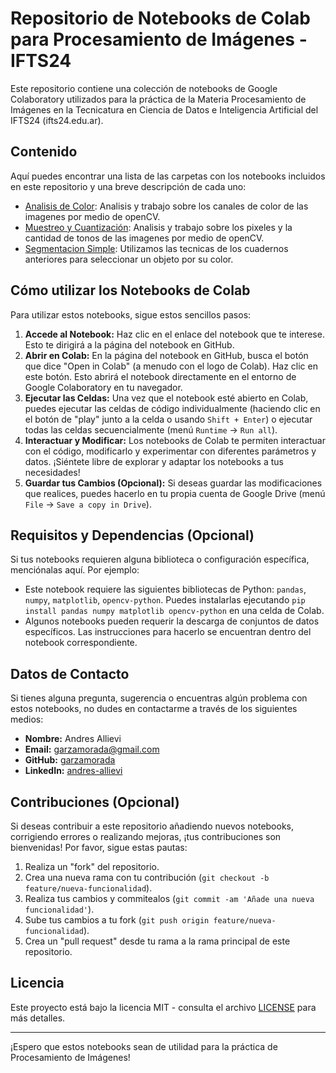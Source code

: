 # Repositorio de Notebooks de Colab para Procesamiento de Imágenes - IFTS24

Este repositorio contiene una colección de notebooks de Google Colaboratory utilizados para la práctica de la Materia Procesamiento de Imágenes en la Tecnicatura en Ciencia de Datos e Inteligencia Artificial del IFTS24 (ifts24.edu.ar).

## Contenido

Aquí puedes encontrar una lista de las carpetas con los notebooks incluidos en este repositorio y una breve descripción de cada uno:

* [Analisis de Color](color): Analisis y trabajo sobre los canales de color de las imagenes por medio de openCV.
* [Muestreo y Cuantización](muestreo_y_cuantizacion): Analisis y trabajo sobre los pixeles y la cantidad de tonos de las imagenes por medio de openCV.
* [Segmentacion Simple](segmentacion_simple): Utilizamos las tecnicas de los cuadernos anteriores para seleccionar un objeto por su color.


## Cómo utilizar los Notebooks de Colab

Para utilizar estos notebooks, sigue estos sencillos pasos:

1.  **Accede al Notebook:** Haz clic en el enlace del notebook que te interese. Esto te dirigirá a la página del notebook en GitHub.
2.  **Abrir en Colab:** En la página del notebook en GitHub, busca el botón que dice "Open in Colab" (a menudo con el logo de Colab). Haz clic en este botón. Esto abrirá el notebook directamente en el entorno de Google Colaboratory en tu navegador.
3.  **Ejecutar las Celdas:** Una vez que el notebook esté abierto en Colab, puedes ejecutar las celdas de código individualmente (haciendo clic en el botón de "play" junto a la celda o usando `Shift + Enter`) o ejecutar todas las celdas secuencialmente (menú `Runtime` -> `Run all`).
4.  **Interactuar y Modificar:** Los notebooks de Colab te permiten interactuar con el código, modificarlo y experimentar con diferentes parámetros y datos. ¡Siéntete libre de explorar y adaptar los notebooks a tus necesidades!
5.  **Guardar tus Cambios (Opcional):** Si deseas guardar las modificaciones que realices, puedes hacerlo en tu propia cuenta de Google Drive (menú `File` -> `Save a copy in Drive`).

## Requisitos y Dependencias (Opcional)

Si tus notebooks requieren alguna biblioteca o configuración específica, menciónalas aquí. Por ejemplo:

* Este notebook requiere las siguientes bibliotecas de Python: `pandas`, `numpy`, `matplotlib`, `opencv-python`. Puedes instalarlas ejecutando `pip install pandas numpy matplotlib opencv-python` en una celda de Colab.
* Algunos notebooks pueden requerir la descarga de conjuntos de datos específicos. Las instrucciones para hacerlo se encuentran dentro del notebook correspondiente.

## Datos de Contacto

Si tienes alguna pregunta, sugerencia o encuentras algún problema con estos notebooks, no dudes en contactarme a través de los siguientes medios:

* **Nombre:** Andres Allievi
* **Email:** garzamorada@gmail.com
* **GitHub:** [garzamorada](https://github.com/garzamorada)
* **LinkedIn:** [andres-allievi](https://www.linkedin.com/in/andres-allievi)

## Contribuciones (Opcional)

Si deseas contribuir a este repositorio añadiendo nuevos notebooks, corrigiendo errores o realizando mejoras, ¡tus contribuciones son bienvenidas! Por favor, sigue estas pautas:

1.  Realiza un "fork" del repositorio.
2.  Crea una nueva rama con tu contribución (`git checkout -b feature/nueva-funcionalidad`).
3.  Realiza tus cambios y commitealos (`git commit -am 'Añade una nueva funcionalidad'`).
4.  Sube tus cambios a tu fork (`git push origin feature/nueva-funcionalidad`).
5.  Crea un "pull request" desde tu rama a la rama principal de este repositorio.

## Licencia

Este proyecto está bajo la licencia MIT - consulta el archivo [LICENSE](LICENSE) para más detalles.

---

¡Espero que estos notebooks sean de utilidad para la práctica de Procesamiento de Imágenes!
